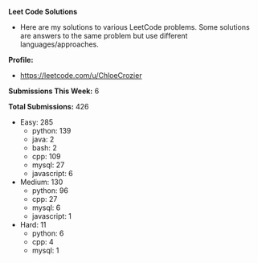 **Leet Code Solutions**

- Here are my solutions to various LeetCode problems. Some solutions are answers to the same problem but use different languages/approaches.

**Profile:**

- https://leetcode.com/u/ChloeCrozier

**Submissions This Week:** 6

**Total Submissions:** 426
- Easy: 285
  - python: 139
  - java: 2
  - bash: 2
  - cpp: 109
  - mysql: 27
  - javascript: 6
- Medium: 130
  - python: 96
  - cpp: 27
  - mysql: 6
  - javascript: 1
- Hard: 11
  - python: 6
  - cpp: 4
  - mysql: 1